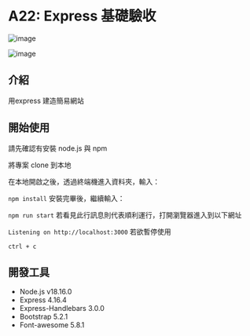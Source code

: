 # **A22: Express 基礎驗收**

![image](https://github.com/LeoChiang0917/AC-test/assets/132338192/8acb0206-d37b-491f-bfbb-208893117ce0)

![image](https://github.com/LeoChiang0917/AC-test/assets/132338192/8f7845da-b930-4179-980c-860f02e5ed0f)


## 介紹
用express 建造簡易網站


## 開始使用
請先確認有安裝 node.js 與 npm

將專案 clone 到本地

在本地開啟之後，透過終端機進入資料夾，輸入：

`npm install`
安裝完畢後，繼續輸入：

`npm run start`
若看見此行訊息則代表順利運行，打開瀏覽器進入到以下網址

`Listening on http://localhost:3000`
若欲暫停使用

`ctrl + c`

## 開發工具
* Node.js v18.16.0
* Express 4.16.4
* Express-Handlebars 3.0.0
* Bootstrap 5.2.1
* Font-awesome 5.8.1
